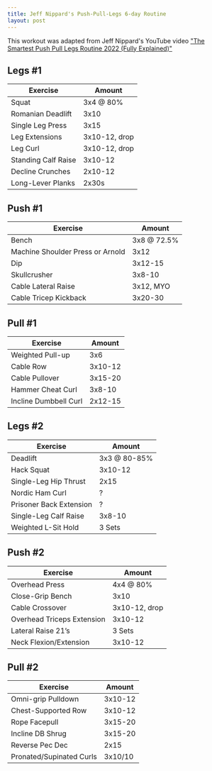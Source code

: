 ```yaml
---
title: Jeff Nippard's Push-Pull-Legs 6-day Routine
layout: post
---
```


This workout was adapted from Jeff Nippard's YouTube video ["The Smartest Push Pull Legs Routine 2022 (Fully Explained)"](https://youtu.be/qVek72z3F1U)

## Legs #1

| Exercise | Amount |
| ------------------- | ------------- |
| Squat               | 3x4 @ 80%     |
| Romanian Deadlift   | 3x10          |
| Single Leg Press    | 3x15          |
| Leg Extensions      | 3x10-12, drop |
| Leg Curl            | 3x10-12, drop |
| Standing Calf Raise | 3x10-12       |
| Decline Crunches    | 2x10-12       |
| Long-Lever Planks   | 2x30s         |

## Push #1

| Exercise | Amount |
| ------------------- | ------------- |
| Bench                            | 3x8 @ 72.5% |
| Machine Shoulder Press or Arnold | 3x12        |
| Dip                              | 3x12-15     |
| Skullcrusher                     | 3x8-10      |
| Cable Lateral Raise              | 3x12, MYO   |
| Cable Tricep Kickback            | 3x20-30     |

## Pull #1

| Exercise | Amount |
| ------------------- | ------------- |
| Weighted Pull-up      | 3x6     |
| Cable Row             | 3x10-12 |
| Cable Pullover        | 3x15-20 |
| Hammer Cheat Curl     | 3x8-10  |
| Incline Dumbbell Curl | 2x12-15 |

## Legs #2

| Exercise | Amount |
| ------------------- | ------------- |
| Deadlift                | 3x3 @ 80-85% |
| Hack Squat              | 3x10-12      |
| Single-Leg Hip Thrust   | 2x15         |
| Nordic Ham Curl         | ?            |
| Prisoner Back Extension | ?            |
| Single-Leg Calf Raise   | 3x8-10       |
| Weighted L-Sit Hold     | 3 Sets       |

## Push #2

| Exercise | Amount |
| ------------------- | ------------- |
| Overhead Press             | 4x4 @ 80%     |
| Close-Grip Bench           | 3x10          |
| Cable Crossover            | 3x10-12, drop |
| Overhead Triceps Extension | 3x10-12       |
| Lateral Raise 21’s         | 3 Sets        |
| Neck Flexion/Extension     | 3x10-12       |

## Pull #2

| Exercise | Amount |
| ------------------- | ------------- |
| Omni-grip Pulldown       | 3x10-12 |
| Chest-Supported Row      | 3x10-12 |
| Rope Facepull            | 3x15-20 |
| Incline DB Shrug         | 3x15-20 |
| Reverse Pec Dec          | 2x15    |
| Pronated/Supinated Curls | 3x10/10 |
